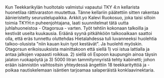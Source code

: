 
Kun Teekkarikylän huoltotalo valmistui vapautui TKY 4:n kellarista huonetilaa rättivaraston 
muutettua. Tänne kellariin päätettiin sitten rakentaa äänieristetty seurustelupaikka. Arkkit.yo Kalevi 
Ruokosuo, joka taisi silloin toimia TKYH:n puheenjohtajana, laati suunnitelmat tätä uutta 
juhlahuoneistoa - Otagorsua - varten. Työt tehtiin kokonaan talkoilla ja kestivät useita kuukausia. 
Eräänä syynä pitkähköön talkooaikaan saattoi olla, että eräs tunnettu oluttehdas Hietalahdessa tuli 
luvanneeksi huolehtia talkoo-olusista "niin kauan kuin tyot kestävät". Ja huolehti myöskin. Otagorsun 
erikoisuuksista mainittakoon että siellä 1) voi istua lattialla ja antaa jalkojen vapaasti roikkua. 2) siellä 
oli Espoon kaupungin ainoa täysin jalaton ruokapöytä ja 3) 5000 litran tammitynnyristä tehty kabinetti; 
johon erään isännistön vaihtositsin yhteydessä ängettiin 18 teekkarityttöä ja -poikaa nautiskelemaan 
isäntien tarjoamaa salaperäistä konklaavinektaria.